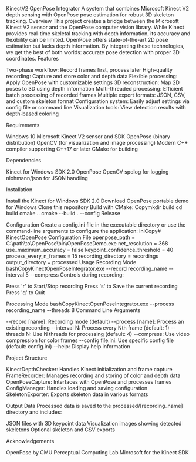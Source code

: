 KinectV2 OpenPose Integrator
A system that combines Microsoft Kinect V2 depth sensing with OpenPose pose estimation for robust 3D skeleton tracking.
Overview
This project creates a bridge between the Microsoft Kinect V2 sensor and the OpenPose computer vision library. While Kinect provides real-time skeletal tracking with depth information, its accuracy and flexibility can be limited. OpenPose offers state-of-the-art 2D pose estimation but lacks depth information. By integrating these technologies, we get the best of both worlds: accurate pose detection with proper 3D coordinates.
Features

Two-phase workflow: Record frames first, process later
High-quality recording: Capture and store color and depth data
Flexible processing: Apply OpenPose with customizable settings
3D reconstruction: Map 2D poses to 3D using depth information
Multi-threaded processing: Efficient batch processing of recorded frames
Multiple export formats: JSON, CSV, and custom skeleton format
Configuration system: Easily adjust settings via config file or command line
Visualization tools: View detection results with depth-based coloring

Requirements

Windows 10
Microsoft Kinect V2 sensor and SDK
OpenPose (binary distribution)
OpenCV (for visualization and image processing)
Modern C++ compiler supporting C++17 or later
CMake for building

Dependencies

Kinect for Windows SDK 2.0
OpenPose
OpenCV
spdlog for logging
nlohmann/json for JSON handling

Installation

Install the Kinect for Windows SDK 2.0
Download OpenPose portable demo for Windows
Clone this repository
Build with CMake:
Copymkdir build
cd build
cmake ..
cmake --build . --config Release


Configuration
Create a config.ini file in the executable directory or use the command-line arguments to configure the application:
iniCopy# KinectOpenPose Configuration File
openpose_path = C:\path\to\OpenPose\bin\OpenPoseDemo.exe
net_resolution = 368
use_maximum_accuracy = false
keypoint_confidence_threshold = 40
process_every_n_frames = 15
recording_directory = recordings
output_directory = processed
Usage
Recording Mode
bashCopyKinectOpenPoseIntegrator.exe --record recording_name --interval 5 --compress
Controls during recording:

Press 'r' to Start/Stop recording
Press 's' to Save the current recording
Press 'q' to Quit

Processing Mode
bashCopyKinectOpenPoseIntegrator.exe --process recording_name --threads 8
Command Line Arguments

--record [name]: Recording mode (default)
--process [name]: Process an existing recording
--interval N: Process every Nth frame (default: 1)
--threads N: Use N threads for processing (default: 4)
--compress: Use video compression for color frames
--config file.ini: Use specific config file (default: config.ini)
--help: Display help information

Project Structure

KinectDepthChecker: Handles Kinect initialization and frame capture
FrameRecorder: Manages recording and storing of color and depth data
OpenPoseCapture: Interfaces with OpenPose and processes frames
ConfigManager: Handles loading and saving configuration
SkeletonExporter: Exports skeleton data in various formats

Output Data
Processed data is saved to the processed/[recording_name] directory and includes:

JSON files with 3D keypoint data
Visualization images showing detected skeletons
Optional skeleton and CSV exports

Acknowledgements

OpenPose by CMU Perceptual Computing Lab
Microsoft for the Kinect SDK
